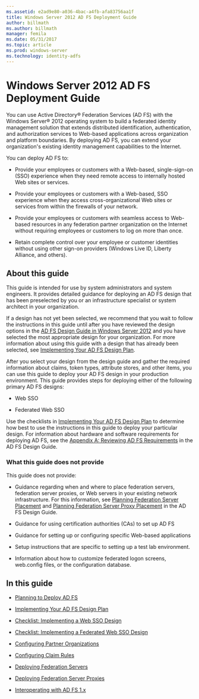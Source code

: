 ```yaml
---
ms.assetid: e2ad9e80-a036-4bac-a4fb-afa83756aa1f
title: Windows Server 2012 AD FS Deployment Guide
author: billmath
ms.author: billmath
manager: femila
ms.date: 05/31/2017
ms.topic: article
ms.prod: windows-server
ms.technology: identity-adfs
---
```


# Windows Server 2012 AD FS Deployment Guide


You can use Active Directory&reg; Federation Services \(AD FS\) with the Windows Server&reg; 2012 operating system to build a federated identity management solution that extends distributed identification, authentication, and authorization services to Web\-based applications across organization and platform boundaries. By deploying AD FS, you can extend your organization's existing identity management capabilities to the Internet.  
  
You can deploy AD FS to:  
  
-   Provide your employees or customers with a Web\-based, single\-sign\-on \(SSO\) experience when they need remote access to internally hosted Web sites or services.  
  
-   Provide your employees or customers with a Web\-based, SSO experience when they access cross\-organizational Web sites or services from within the firewalls of your network.  
  
-   Provide your employees or customers with seamless access to Web\-based resources in any federation partner organization on the Internet without requiring employees or customers to log on more than once.  
  
-   Retain complete control over your employee or customer identities without using other sign\-on providers \(Windows Live ID, Liberty Alliance, and others\).  
  
## About this guide  
This guide is intended for use by system administrators and system engineers. It provides detailed guidance for deploying an AD FS design that has been preselected by you or an infrastructure specialist or system architect in your organization.  
  
If a design has not yet been selected, we recommend that you wait to follow the instructions in this guide until after you have reviewed the design options in the [AD FS Design Guide in Windows Server 2012](../design/ad-fs-design-guide-in-windows-server-2012.md) and you have selected the most appropriate design for your organization. For more information about using this guide with a design that has already been selected, see [Implementing Your AD FS Design Plan](Implementing-Your-AD-FS-Design-Plan.md).  
  
After you select your design from the design guide and gather the required information about claims, token types, attribute stores, and other items, you can use this guide to deploy your AD FS design in your production environment. This guide provides steps for deploying either of the following primary AD FS designs:  
  
-   Web SSO  
  
-   Federated Web SSO  
  
Use the checklists in [Implementing Your AD FS Design Plan](Implementing-Your-AD-FS-Design-Plan.md) to determine how best to use the instructions in this guide to deploy your particular design. For information about hardware and software requirements for deploying AD FS, see the [Appendix A: Reviewing AD FS Requirements](/previous-versions/windows/it-pro/windows-server-2012-R2-and-2012/ff678034(v=ws.11)) in the AD FS Design Guide.  
  
### What this guide does not provide  
This guide does not provide:  
  
-   Guidance regarding when and where to place federation servers, federation server proxies, or Web servers in your existing network infrastructure. For this information, see [Planning Federation Server Placement](../design/planning-federation-server-placement.md) and [Planning Federation Server Proxy Placement](../design/planning-federation-server-proxy-placement.md) in the AD FS Design Guide.  
  
-   Guidance for using certification authorities \(CAs\) to set up AD FS  
  
-   Guidance for setting up or configuring specific Web\-based applications  
  
-   Setup instructions that are specific to setting up a test lab environment.  
  
-   Information about how to customize federated logon screens, web.config files, or the configuration database.  
  
## In this guide  
  
-   [Planning to Deploy AD FS](Planning-to-Deploy-AD-FS.md)  
  
-   [Implementing Your AD FS Design Plan](Implementing-Your-AD-FS-Design-Plan.md)  
  
-   [Checklist: Implementing a Web SSO Design](Checklist--Implementing-a-Web-SSO-Design.md)  
  
-   [Checklist: Implementing a Federated Web SSO Design](Checklist--Implementing-a-Federated-Web-SSO-Design.md)  
  
-   [Configuring Partner Organizations](Configuring-Partner-Organizations.md)  
  
-   [Configuring Claim Rules](Configuring-Claim-Rules.md)  
  
-   [Deploying Federation Servers](Deploying-Federation-Servers.md)  
  
-   [Deploying Federation Server Proxies](Deploying-Federation-Server-Proxies.md)  
  
-   [Interoperating with AD FS 1.x](Interoperating-with-AD-FS-1.x.md)  
